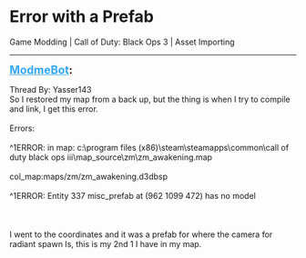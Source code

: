 # Error with a Prefab
Game Modding | Call of Duty: Black Ops 3 | Asset Importing

---
<strong style="font-size: 1.4em;"><span style="text-decoration: underline;text-decoration-color: #34a7f9;"><span style="color:#34a7f9;">ModmeBot</span></span>:</strong>

<p>Thread By: Yasser143<br />So I restored my map from a back up, but the thing is when I try to compile and link, I get this error.<br /><br />Errors:<br /><br />^1ERROR: in map: c:\program files (x86)\steam\steamapps\common\call of duty black ops iii\map_source\zm\zm_awakening.map<br /><br />col_map:maps/zm/zm_awakening.d3dbsp<br /><br />^1ERROR: Entity 337 misc_prefab at (962 1099 472) has no model<br /><br /><br /><br />I went to the coordinates and it was a prefab for where the camera for radiant spawn Is, this  is my 2nd 1 I have in my map.</p>
